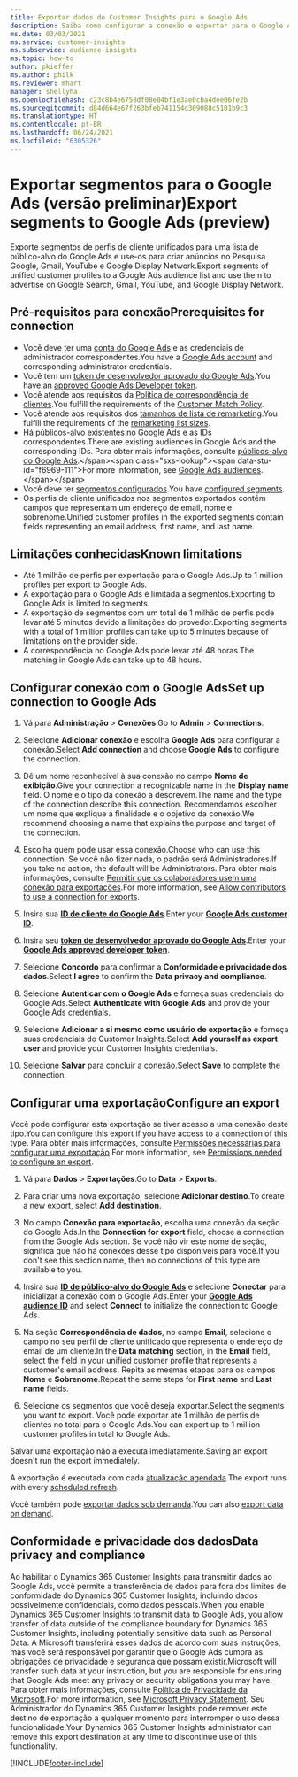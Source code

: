```yaml
---
title: Exportar dados do Customer Insights para o Google Ads
description: Saiba como configurar a conexão e exportar para o Google Ads.
ms.date: 03/03/2021
ms.service: customer-insights
ms.subservice: audience-insights
ms.topic: how-to
author: pkieffer
ms.author: philk
ms.reviewer: mhart
manager: shellyha
ms.openlocfilehash: c23c8b4e6758df08e04bf1e3ae0cba4dee06fe2b
ms.sourcegitcommit: d84d664e67f263bfeb741154d309088c5101b9c3
ms.translationtype: HT
ms.contentlocale: pt-BR
ms.lasthandoff: 06/24/2021
ms.locfileid: "6305326"
---
```

# <a name="export-segments-to-google-ads-preview"></a><span data-ttu-id="f6969-103">Exportar segmentos para o Google Ads (versão preliminar)</span><span class="sxs-lookup"><span data-stu-id="f6969-103">Export segments to Google Ads (preview)</span></span>

<span data-ttu-id="f6969-104">Exporte segmentos de perfis de cliente unificados para uma lista de público-alvo do Google Ads e use-os para criar anúncios no Pesquisa Google, Gmail, YouTube e Google Display Network.</span><span class="sxs-lookup"><span data-stu-id="f6969-104">Export segments of unified customer profiles to a Google Ads audience list and use them to advertise on Google Search, Gmail, YouTube, and Google Display Network.</span></span> 

## <a name="prerequisites-for-connection"></a><span data-ttu-id="f6969-105">Pré-requisitos para conexão</span><span class="sxs-lookup"><span data-stu-id="f6969-105">Prerequisites for connection</span></span>

-   <span data-ttu-id="f6969-106">Você deve ter uma [conta do Google Ads](https://ads.google.com/) e as credenciais de administrador correspondentes.</span><span class="sxs-lookup"><span data-stu-id="f6969-106">You have a [Google Ads account](https://ads.google.com/) and corresponding administrator credentials.</span></span>
-   <span data-ttu-id="f6969-107">Você tem um [token de desenvolvedor aprovado do Google Ads](https://developers.google.com/google-ads/api/docs/first-call/dev-token).</span><span class="sxs-lookup"><span data-stu-id="f6969-107">You have an [approved Google Ads Developer token](https://developers.google.com/google-ads/api/docs/first-call/dev-token).</span></span> 
-   <span data-ttu-id="f6969-108">Você atende aos requisitos da [Política de correspondência de clientes](https://support.google.com/adspolicy/answer/6299717).</span><span class="sxs-lookup"><span data-stu-id="f6969-108">You fulfill the requirements of the [Customer Match Policy](https://support.google.com/adspolicy/answer/6299717).</span></span>
-   <span data-ttu-id="f6969-109">Você atende aos requisitos dos [tamanhos de lista de remarketing](https://support.google.com/google-ads/answer/7558048).</span><span class="sxs-lookup"><span data-stu-id="f6969-109">You fulfill the requirements of the [remarketing list sizes](https://support.google.com/google-ads/answer/7558048).</span></span>
-   <span data-ttu-id="f6969-110">Há públicos-alvo existentes no Google Ads e as IDs correspondentes.</span><span class="sxs-lookup"><span data-stu-id="f6969-110">There are existing audiences in Google Ads and the corresponding IDs.</span></span> <span data-ttu-id="f6969-111">Para obter mais informações, consulte [públicos-alvo do Google Ads](https://support.google.com/google-ads/answer/7558048?hl=en#:~:text=Audience%20lists%20is%20a%20section,Display%20Network%20through%20remarketing%20campaigns.).</span><span class="sxs-lookup"><span data-stu-id="f6969-111">For more information, see [Google Ads audiences](https://support.google.com/google-ads/answer/7558048?hl=en#:~:text=Audience%20lists%20is%20a%20section,Display%20Network%20through%20remarketing%20campaigns.).</span></span>
-   <span data-ttu-id="f6969-112">Você deve ter [segmentos configurados](segments.md).</span><span class="sxs-lookup"><span data-stu-id="f6969-112">You have [configured segments](segments.md).</span></span>
-   <span data-ttu-id="f6969-113">Os perfis de cliente unificados nos segmentos exportados contêm campos que representam um endereço de email, nome e sobrenome.</span><span class="sxs-lookup"><span data-stu-id="f6969-113">Unified customer profiles in the exported segments contain fields representing an email address, first name, and last name.</span></span>

## <a name="known-limitations"></a><span data-ttu-id="f6969-114">Limitações conhecidas</span><span class="sxs-lookup"><span data-stu-id="f6969-114">Known limitations</span></span>

- <span data-ttu-id="f6969-115">Até 1 milhão de perfis por exportação para o Google Ads.</span><span class="sxs-lookup"><span data-stu-id="f6969-115">Up to 1 million profiles per export to Google Ads.</span></span>
- <span data-ttu-id="f6969-116">A exportação para o Google Ads é limitada a segmentos.</span><span class="sxs-lookup"><span data-stu-id="f6969-116">Exporting to Google Ads is limited to segments.</span></span>
- <span data-ttu-id="f6969-117">A exportação de segmentos com um total de 1 milhão de perfis pode levar até 5 minutos devido a limitações do provedor.</span><span class="sxs-lookup"><span data-stu-id="f6969-117">Exporting segments with a total of 1 million profiles can take up to 5 minutes because of limitations on the provider side.</span></span> 
- <span data-ttu-id="f6969-118">A correspondência no Google Ads pode levar até 48 horas.</span><span class="sxs-lookup"><span data-stu-id="f6969-118">The matching in Google Ads can take up to 48 hours.</span></span>

## <a name="set-up-connection-to-google-ads"></a><span data-ttu-id="f6969-119">Configurar conexão com o Google Ads</span><span class="sxs-lookup"><span data-stu-id="f6969-119">Set up connection to Google Ads</span></span>

1. <span data-ttu-id="f6969-120">Vá para **Administração** > **Conexões**.</span><span class="sxs-lookup"><span data-stu-id="f6969-120">Go to **Admin** > **Connections**.</span></span>

1. <span data-ttu-id="f6969-121">Selecione **Adicionar conexão** e escolha **Google Ads** para configurar a conexão.</span><span class="sxs-lookup"><span data-stu-id="f6969-121">Select **Add connection** and choose **Google Ads** to configure the connection.</span></span>

1. <span data-ttu-id="f6969-122">Dê um nome reconhecível à sua conexão no campo **Nome de exibição**.</span><span class="sxs-lookup"><span data-stu-id="f6969-122">Give your connection a recognizable name in the **Display name** field.</span></span> <span data-ttu-id="f6969-123">O nome e o tipo da conexão a descrevem.</span><span class="sxs-lookup"><span data-stu-id="f6969-123">The name and the type of the connection describe this connection.</span></span> <span data-ttu-id="f6969-124">Recomendamos escolher um nome que explique a finalidade e o objetivo da conexão.</span><span class="sxs-lookup"><span data-stu-id="f6969-124">We recommend choosing a name that explains the purpose and target of the connection.</span></span>

1. <span data-ttu-id="f6969-125">Escolha quem pode usar essa conexão.</span><span class="sxs-lookup"><span data-stu-id="f6969-125">Choose who can use this connection.</span></span> <span data-ttu-id="f6969-126">Se você não fizer nada, o padrão será Administradores.</span><span class="sxs-lookup"><span data-stu-id="f6969-126">If you take no action, the default will be Administrators.</span></span> <span data-ttu-id="f6969-127">Para obter mais informações, consulte [Permitir que os colaboradores usem uma conexão para exportações](connections.md#allow-contributors-to-use-a-connection-for-exports).</span><span class="sxs-lookup"><span data-stu-id="f6969-127">For more information, see [Allow contributors to use a connection for exports](connections.md#allow-contributors-to-use-a-connection-for-exports).</span></span>

1. <span data-ttu-id="f6969-128">Insira sua **[ID de cliente do Google Ads](https://support.google.com/google-ads/answer/1704344)**.</span><span class="sxs-lookup"><span data-stu-id="f6969-128">Enter your **[Google Ads customer ID](https://support.google.com/google-ads/answer/1704344)**.</span></span>

1. <span data-ttu-id="f6969-129">Insira seu **[token de desenvolvedor aprovado do Google Ads](https://developers.google.com/google-ads/api/docs/first-call/dev-token)**.</span><span class="sxs-lookup"><span data-stu-id="f6969-129">Enter your **[Google Ads approved developer token](https://developers.google.com/google-ads/api/docs/first-call/dev-token)**.</span></span>

1. <span data-ttu-id="f6969-130">Selecione **Concordo** para confirmar a **Conformidade e privacidade dos dados**.</span><span class="sxs-lookup"><span data-stu-id="f6969-130">Select **I agree** to confirm the **Data privacy and compliance**.</span></span>

1. <span data-ttu-id="f6969-131">Selecione **Autenticar com o Google Ads** e forneça suas credenciais do Google Ads.</span><span class="sxs-lookup"><span data-stu-id="f6969-131">Select **Authenticate with Google Ads** and provide your Google Ads credentials.</span></span>

1. <span data-ttu-id="f6969-132">Selecione **Adicionar a si mesmo como usuário de exportação** e forneça suas credenciais do Customer Insights.</span><span class="sxs-lookup"><span data-stu-id="f6969-132">Select **Add yourself as export user** and provide your Customer Insights credentials.</span></span>

1. <span data-ttu-id="f6969-133">Selecione **Salvar** para concluir a conexão.</span><span class="sxs-lookup"><span data-stu-id="f6969-133">Select **Save** to complete the connection.</span></span> 

## <a name="configure-an-export"></a><span data-ttu-id="f6969-134">Configurar uma exportação</span><span class="sxs-lookup"><span data-stu-id="f6969-134">Configure an export</span></span>

<span data-ttu-id="f6969-135">Você pode configurar esta exportação se tiver acesso a uma conexão deste tipo.</span><span class="sxs-lookup"><span data-stu-id="f6969-135">You can configure this export if you have access to a connection of this type.</span></span> <span data-ttu-id="f6969-136">Para obter mais informações, consulte [Permissões necessárias para configurar uma exportação](export-destinations.md#set-up-a-new-export).</span><span class="sxs-lookup"><span data-stu-id="f6969-136">For more information, see [Permissions needed to configure an export](export-destinations.md#set-up-a-new-export).</span></span>

1. <span data-ttu-id="f6969-137">Vá para **Dados** > **Exportações**.</span><span class="sxs-lookup"><span data-stu-id="f6969-137">Go to **Data** > **Exports**.</span></span>

1. <span data-ttu-id="f6969-138">Para criar uma nova exportação, selecione **Adicionar destino**.</span><span class="sxs-lookup"><span data-stu-id="f6969-138">To create a new export, select **Add destination**.</span></span>

1. <span data-ttu-id="f6969-139">No campo **Conexão para exportação**, escolha uma conexão da seção do Google Ads.</span><span class="sxs-lookup"><span data-stu-id="f6969-139">In the **Connection for export** field, choose a connection from the Google Ads section.</span></span> <span data-ttu-id="f6969-140">Se você não vir este nome de seção, significa que não há conexões desse tipo disponíveis para você.</span><span class="sxs-lookup"><span data-stu-id="f6969-140">If you don't see this section name, then no connections of this type are available to you.</span></span>

1. <span data-ttu-id="f6969-141">Insira sua **[ID de público-alvo do Google Ads](https://support.google.com/google-ads/answer/7558048?hl=en#:~:text=Audience%20lists%20is%20a%20section,Display%20Network%20through%20remarketing%20campaigns.)** e selecione **Conectar** para inicializar a conexão com o Google Ads.</span><span class="sxs-lookup"><span data-stu-id="f6969-141">Enter your **[Google Ads audience ID](https://support.google.com/google-ads/answer/7558048?hl=en#:~:text=Audience%20lists%20is%20a%20section,Display%20Network%20through%20remarketing%20campaigns.)** and select **Connect** to initialize the connection to Google Ads.</span></span>

1. <span data-ttu-id="f6969-142">Na seção **Correspondência de dados**, no campo **Email**, selecione o campo no seu perfil de cliente unificado que representa o endereço de email de um cliente.</span><span class="sxs-lookup"><span data-stu-id="f6969-142">In the **Data matching** section, in the **Email** field, select the field in your unified customer profile that represents a customer's email address.</span></span> <span data-ttu-id="f6969-143">Repita as mesmas etapas para os campos **Nome** e **Sobrenome**.</span><span class="sxs-lookup"><span data-stu-id="f6969-143">Repeat the same steps for **First name** and **Last name** fields.</span></span>

1. <span data-ttu-id="f6969-144">Selecione os segmentos que você deseja exportar.</span><span class="sxs-lookup"><span data-stu-id="f6969-144">Select the segments you want to export.</span></span> <span data-ttu-id="f6969-145">Você pode exportar até 1 milhão de perfis de clientes no total para o Google Ads.</span><span class="sxs-lookup"><span data-stu-id="f6969-145">You can export up to 1 million customer profiles in total to Google Ads.</span></span>

<span data-ttu-id="f6969-146">Salvar uma exportação não a executa imediatamente.</span><span class="sxs-lookup"><span data-stu-id="f6969-146">Saving an export doesn't run the export immediately.</span></span>

<span data-ttu-id="f6969-147">A exportação é executada com cada [atualização agendada](system.md#schedule-tab).</span><span class="sxs-lookup"><span data-stu-id="f6969-147">The export runs with every [scheduled refresh](system.md#schedule-tab).</span></span> 

<span data-ttu-id="f6969-148">Você também pode [exportar dados sob demanda](export-destinations.md#run-exports-on-demand).</span><span class="sxs-lookup"><span data-stu-id="f6969-148">You can also [export data on demand](export-destinations.md#run-exports-on-demand).</span></span> 

## <a name="data-privacy-and-compliance"></a><span data-ttu-id="f6969-149">Conformidade e privacidade dos dados</span><span class="sxs-lookup"><span data-stu-id="f6969-149">Data privacy and compliance</span></span>

<span data-ttu-id="f6969-150">Ao habilitar o Dynamics 365 Customer Insights para transmitir dados ao Google Ads, você permite a transferência de dados para fora dos limites de conformidade do Dynamics 365 Customer Insights, incluindo dados possivelmente confidenciais, como dados pessoais.</span><span class="sxs-lookup"><span data-stu-id="f6969-150">When you enable Dynamics 365 Customer Insights to transmit data to Google Ads, you allow transfer of data outside of the compliance boundary for Dynamics 365 Customer Insights, including potentially sensitive data such as Personal Data.</span></span> <span data-ttu-id="f6969-151">A Microsoft transferirá esses dados de acordo com suas instruções, mas você será responsável por garantir que o Google Ads cumpra as obrigações de privacidade e segurança que possam existir.</span><span class="sxs-lookup"><span data-stu-id="f6969-151">Microsoft will transfer such data at your instruction, but you are responsible for ensuring that Google Ads meet any privacy or security obligations you may have.</span></span> <span data-ttu-id="f6969-152">Para obter mais informações, consulte [Política de Privacidade da Microsoft](https://go.microsoft.com/fwlink/?linkid=396732).</span><span class="sxs-lookup"><span data-stu-id="f6969-152">For more information, see [Microsoft Privacy Statement](https://go.microsoft.com/fwlink/?linkid=396732).</span></span>
<span data-ttu-id="f6969-153">Seu Administrador do Dynamics 365 Customer Insights pode remover este destino de exportação a qualquer momento para interromper o uso dessa funcionalidade.</span><span class="sxs-lookup"><span data-stu-id="f6969-153">Your Dynamics 365 Customer Insights administrator can remove this export destination at any time to discontinue use of this functionality.</span></span>


[!INCLUDE[footer-include](../includes/footer-banner.md)]
